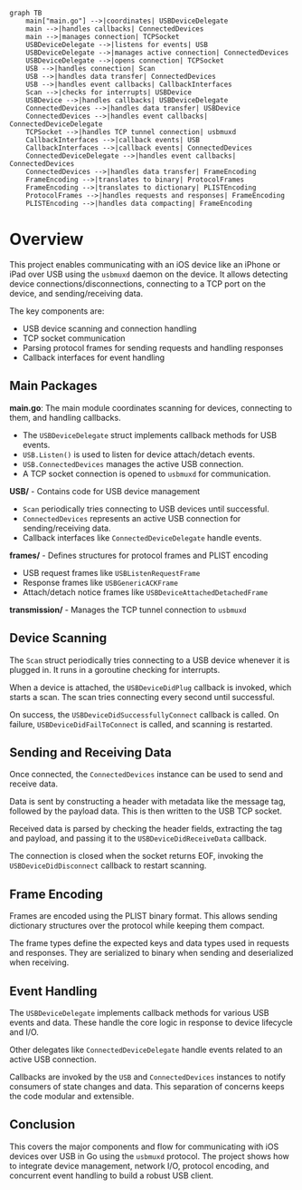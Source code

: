```mermaid
graph TB
    main["main.go"] -->|coordinates| USBDeviceDelegate
    main -->|handles callbacks| ConnectedDevices
    main -->|manages connection| TCPSocket
    USBDeviceDelegate -->|listens for events| USB
    USBDeviceDelegate -->|manages active connection| ConnectedDevices
    USBDeviceDelegate -->|opens connection| TCPSocket
    USB -->|handles connection| Scan
    USB -->|handles data transfer| ConnectedDevices
    USB -->|handles event callbacks| CallbackInterfaces
    Scan -->|checks for interrupts| USBDevice
    USBDevice -->|handles callbacks| USBDeviceDelegate
    ConnectedDevices -->|handles data transfer| USBDevice
    ConnectedDevices -->|handles event callbacks| ConnectedDeviceDelegate
    TCPSocket -->|handles TCP tunnel connection| usbmuxd
    CallbackInterfaces -->|callback events| USB
    CallbackInterfaces -->|callback events| ConnectedDevices
    ConnectedDeviceDelegate -->|handles event callbacks| ConnectedDevices
    ConnectedDevices -->|handles data transfer| FrameEncoding
    FrameEncoding -->|translates to binary| ProtocolFrames
    FrameEncoding -->|translates to dictionary| PLISTEncoding
    ProtocolFrames -->|handles requests and responses| FrameEncoding
    PLISTEncoding -->|handles data compacting| FrameEncoding
```

# Overview

This project enables communicating with an iOS device like an iPhone or iPad over USB using the `usbmuxd` daemon on the device. It allows detecting device connections/disconnections, connecting to a TCP port on the device, and sending/receiving data.

The key components are:

* USB device scanning and connection handling
* TCP socket communication
* Parsing protocol frames for sending requests and handling responses
* Callback interfaces for event handling

## Main Packages

**main.go**: The main module coordinates scanning for devices, connecting to them, and handling callbacks.

* The `USBDeviceDelegate` struct implements callback methods for USB events.
* `USB.Listen()` is used to listen for device attach/detach events.
* `USB.ConnectedDevices` manages the active USB connection.
* A TCP socket connection is opened to `usbmuxd` for communication.

**USB/** - Contains code for USB device management

* `Scan` periodically tries connecting to USB devices until successful.
* `ConnectedDevices` represents an active USB connection for sending/receiving data.
* Callback interfaces like `ConnectedDeviceDelegate` handle events.

**frames/** - Defines structures for protocol frames and PLIST encoding

* USB request frames like `USBListenRequestFrame`
* Response frames like `USBGenericACKFrame`
* Attach/detach notice frames like `USBDeviceAttachedDetachedFrame`

**transmission/** - Manages the TCP tunnel connection to `usbmuxd`

## Device Scanning

The `Scan` struct periodically tries connecting to a USB device whenever it is plugged in. It runs in a goroutine checking for interrupts.

When a device is attached, the `USBDeviceDidPlug` callback is invoked, which starts a scan. The scan tries connecting every second until successful.

On success, the `USBDeviceDidSuccessfullyConnect` callback is called. On failure, `USBDeviceDidFailToConnect` is called, and scanning is restarted.

## Sending and Receiving Data

Once connected, the `ConnectedDevices` instance can be used to send and receive data.

Data is sent by constructing a header with metadata like the message tag, followed by the payload data. This is then written to the USB TCP socket.

Received data is parsed by checking the header fields, extracting the tag and payload, and passing it to the `USBDeviceDidReceiveData` callback.

The connection is closed when the socket returns EOF, invoking the `USBDeviceDidDisconnect` callback to restart scanning.

## Frame Encoding

Frames are encoded using the PLIST binary format. This allows sending dictionary structures over the protocol while keeping them compact.

The frame types define the expected keys and data types used in requests and responses. They are serialized to binary when sending and deserialized when receiving.

## Event Handling

The `USBDeviceDelegate` implements callback methods for various USB events and data. These handle the core logic in response to device lifecycle and I/O.

Other delegates like `ConnectedDeviceDelegate` handle events related to an active USB connection.

Callbacks are invoked by the `USB` and `ConnectedDevices` instances to notify consumers of state changes and data. This separation of concerns keeps the code modular and extensible.

## Conclusion

This covers the major components and flow for communicating with iOS devices over USB in Go using the `usbmuxd` protocol. The project shows how to integrate device management, network I/O, protocol encoding, and concurrent event handling to build a robust USB client.
